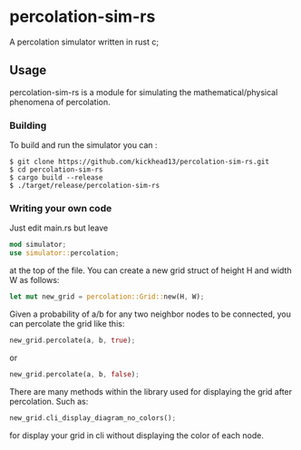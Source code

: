# percolation-sim-rs
A percolation simulator written in rust c;

## Usage
percolation-sim-rs is a module for simulating the mathematical/physical phenomena of percolation.

### Building 
To build and run the simulator you can :
```
$ git clone https://github.com/kickhead13/percolation-sim-rs.git
$ cd percolation-sim-rs
$ cargo build --release
$ ./target/release/percolation-sim-rs
```
### Writing your own code
Just edit main.rs but leave 
```rs
mod simulator;
use simulator::percolation;
```
at the top of the file.
You can create a new grid struct of height H and width W as follows:
```rs
let mut new_grid = percolation::Grid::new(H, W);
```
Given a probability of a/b for any two neighbor nodes to be connected, you can percolate the grid like this:
```rs
new_grid.percolate(a, b, true);
```
or
```rs
new_grid.percolate(a, b, false);
```
There are many methods within the library used for displaying the grid after percolation. Such as:
```rs
new_grid.cli_display_diagram_no_colors();
```
for display your grid in cli without displaying the color of each node.
